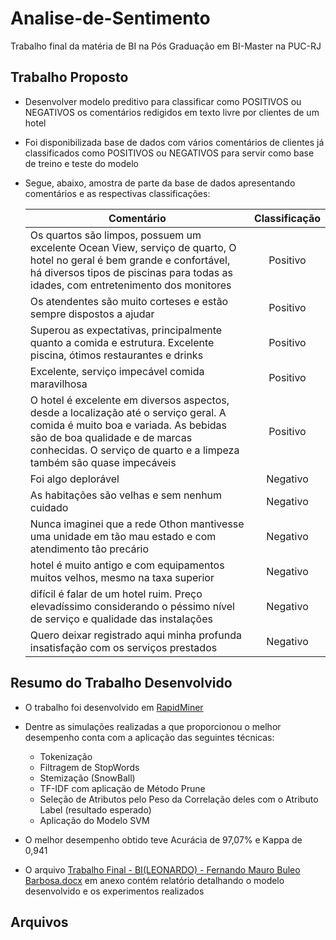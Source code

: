 # Analise-de-Sentimento
Trabalho final da matéria de BI na Pós Graduação em BI-Master na PUC-RJ

## Trabalho Proposto
- Desenvolver modelo preditivo para classificar como POSITIVOS ou NEGATIVOS os comentários redigidos em texto livre por clientes de um hotel
- Foi disponibilizada base de dados com vários comentários de clientes já classificados como POSITIVOS ou NEGATIVOS para servir como base de treino e teste do modelo
- Segue, abaixo, amostra de parte da base de dados apresentando comentários e as respectivas classificações:

  | Comentário    | Classificação | 
  | ------------- |:-------------:| 
  | Os quartos são limpos, possuem um excelente Ocean View, serviço de quarto, O hotel no geral é bem grande e confortável, há diversos tipos de piscinas para todas as idades, com entretenimento dos monitores | 	Positivo |
  | Os atendentes são muito corteses e estão sempre dispostos a ajudar |	Positivo |
  | Superou as expectativas, principalmente quanto a comida e estrutura. Excelente piscina, ótimos restaurantes e drinks | Positivo |
  | Excelente, serviço impecável comida maravilhosa | Positivo |
  | O hotel é excelente em diversos aspectos, desde a localização até o serviço geral. A comida é muito boa e variada. As bebidas são de boa qualidade e de marcas conhecidas. O serviço de quarto e a limpeza também são quase impecáveis | Positivo |
  | Foi algo deplorável | Negativo |
  | As habitações são velhas e sem nenhum cuidado | Negativo |
  | Nunca imaginei que a rede Othon mantivesse uma unidade em tão mau estado e com atendimento tão precário | 	Negativo |
  | hotel é muito antigo e com equipamentos muitos velhos, mesmo na taxa superior |	Negativo |
  | difícil é falar de um hotel ruim. Preço elevadíssimo considerando o péssimo nível de serviço e qualidade das instalações | 	Negativo |
  | Quero deixar registrado aqui minha profunda insatisfação com os serviços prestados |	Negativo |


## Resumo do Trabalho Desenvolvido

- O trabalho foi desenvolvido em [RapidMiner](https://rapidminer.com/)

- Dentre as simulações realizadas a que proporcionou o melhor desempenho conta com a aplicação das seguintes técnicas:
  - Tokenização
  - Filtragem de StopWords
  - Stemização (SnowBall)
  - TF-IDF com aplicação de Método Prune
  - Seleção de Atributos pelo Peso da Correlação deles com o Atributo Label (resultado esperado) 
  - Aplicação do Modelo SVM 

- O melhor desempenho obtido teve Acurácia de 97,07% e Kappa de 0,941

- O arquivo [Trabalho Final - BI(LEONARDO) - Fernando Mauro Buleo Barbosa.docx](https://github.com/buleo/Analise-de-Sentimento/blob/main/Trabalho%20Final%20-%20BI(LEONARDO)%20-%20Fernando%20Mauro%20Buleo%20Barbosa.docx) em anexo contém relatório detalhando o modelo desenvolvido e os experimentos realizados

## Arquivos
